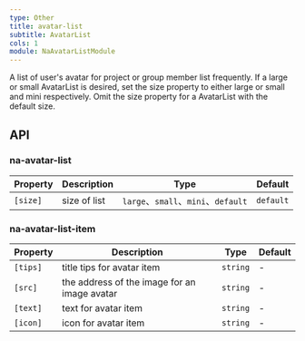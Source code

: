 ```yaml
---
type: Other
title: avatar-list
subtitle: AvatarList
cols: 1
module: NaAvatarListModule
---
```


A list of user's avatar for project or group member list frequently. If a large or small AvatarList is desired, set the size property to either large or small and mini respectively. Omit the size property for a AvatarList with the default size.

## API

### na-avatar-list

| Property | Description  | Type                                | Default   |
| -------- | ------------ | ----------------------------------- | --------- |
| `[size]` | size of list | `large`、`small`、`mini`、`default` | `default` |

### na-avatar-list-item

| Property | Description                                  | Type     | Default |
| -------- | -------------------------------------------- | -------- | ------- |
| `[tips]` | title tips for avatar item                   | `string` | -       |
| `[src]`  | the address of the image for an image avatar | `string` | -       |
| `[text]` | text for avatar item                         | `string` | -       |
| `[icon]` | icon for avatar item                         | `string` | -       |
